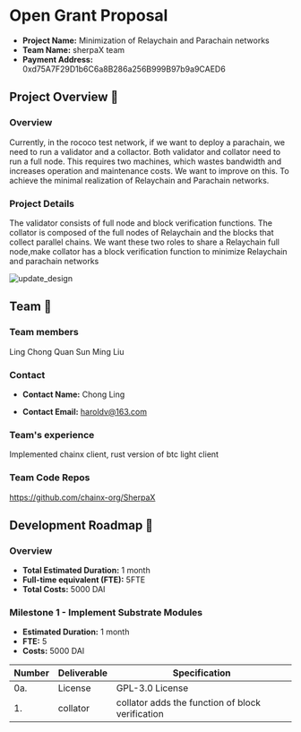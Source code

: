# Open Grant Proposal

* **Project Name:**  Minimization of Relaychain and Parachain networks
* **Team Name:**  sherpaX team
* **Payment Address:**  0xd75A7F29D1b6C6a8B286a256B999B97b9a9CAED6


## Project Overview :page_facing_up: 


### Overview
Currently, in the rococo test network, if we want to deploy a parachain, we need to run a validator and a collactor. Both validator and collator need to run a full node. This requires two machines, which wastes bandwidth and increases operation and maintenance costs. We want to improve on this. To achieve the minimal realization of Relaychain and Parachain networks.


### Project Details 
The validator consists of full node and block verification functions. The collator is composed of the full nodes of Relaychain and the blocks that collect parallel chains. We want these two roles to share a Relaychain full node,make collator has a block verification function to minimize Relaychain and parachain networks

![update_design](https://img.imgdb.cn/item/6007f95d3ffa7d37b37cc40c.png)


## Team :busts_in_silhouette:

### Team members
Ling Chong
Quan Sun
Ming Liu


### Contact
* **Contact Name:** Chong Ling

* **Contact Email:** haroldv@163.com

### Team's experience

Implemented chainx client, rust version of btc light client

### Team Code Repos
https://github.com/chainx-org/SherpaX



## Development Roadmap :nut_and_bolt: 

### Overview
* **Total Estimated Duration:**  1 month
* **Full-time equivalent (FTE):**  5FTE
* **Total Costs:** 5000 DAI 

### Milestone 1 - Implement Substrate Modules 
* **Estimated Duration:** 1 month
* **FTE:**  5
* **Costs:** 5000 DAI

| Number | Deliverable | Specification |
| ------------- | ------------- | ------------- |
| 0a. | License |  GPL-3.0 License |
| 1. | collator | collator adds the function of block verification |

